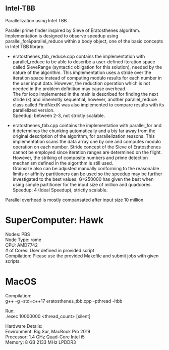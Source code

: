 ## Intel-TBB
Parallelization using Intel TBB  <br />

Parallel prime finder inspired by Sieve of Eratosthenes algorithm.  <br />
Implementation is designed to observe speedup using parallel_for&parallel_reduce within a body object, one of the basic concepts in Intel TBB library.  <br />
- eratosthenes_tbb_reduce.cpp contains the implementation with parallel_reduce to be able to describe a user-defined iteration space called SieveRange (syntactic obligation for this solution), needed by the nature of the algorithm. This implementation uses a stride over the iteration space instead of computing modulo results for each number in the user input data.  However, the reduction operation which is not needed in the problem definition may cause overhead. <br />
The for loop implemented in the main is described for finding the next stride (k) and inherently sequential, however, another parallel_reduce class called FindNextK was also implemented to compare results with its parallelized version. <br />
Speedup: between 2-3, not strictly scalable. <br />

- eratosthenes_tbb.cpp contains the implementation with parallel_for and it determines the chunking automatically and a biy far away from the original description of the algorithm, for parallelization reasons. This implementation scans the data array one by one and computes modulo operation on each number. Stride concept of the Sieve of Eratosthenes cannot be employed since iteration ranges are determined on the flight. However, the striking of composite numbers and prime detection mechanism defined in the algorithm is still used. <br />
Grainsize also can be adjusted manually conforming to the reasonable limits or affinity partitioners can be used so the speedup may be further investigated to the best values. G=250000 has given the best when using simple partitioner for the input size of million and quadcores. <br />
Speedup: 4 (Ideal Speedup), strictly scalable. <br />

Parallel overhead is mostly compansated after input size 10 million.  <br />

# SuperComputer: Hawk <br />
Nodes: PBS <br />
Node Type: rome <br />
CPU: AMD7742 <br />
\# of Cores: User defined in provided script <br />
Compilation: Please use the provided Makefile and submit jobs with given scripts.


# MacOS
Compilation: <br />
g++ -g -std=c++17 eratosthenes_tbb.cpp -pthread -ltbb <br />

Run:  <br />
./exec 10000000 <thread_count> [silent]  <br />

Hardware Details: <br />
Environment: Big Sur, MacBook Pro 2019  <br />
Processor: 1.4 GHz Quad-Core Intel i5  <br />
Memory: 8 GB 2133 MHz LPDDR3 <br />







